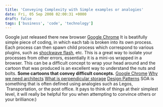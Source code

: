 ```yaml
---
title: 'Conveying Complexity with Simple examples or analogies'
date: Fri, 05 Sep 2008 02:00:31 +0000
draft: false
tags: ['business', 'code', 'technology']
---
```


Google just released there new browser [Google Chrome](http://www.google.com/chrome) It is beatifully simple piece of coding, in which each tab is broken into its own process. Each process can then spawn child process which correspond to various plugins, such as [shockwave flash](http://www.adobe.com/products/shockwaveplayer/), etc. This is a great way to isolate your processes from other errors, essentially it is a mini-os wrapped in a browser. This can be a difficult concept to wrap your head around and the cartoon that was produced is an excellent way to understand the nuts and bolts. **Some cartoons that convey difficult concepts.** [Google Chrome](http://www.google.com/googlebooks/chrome/) [Why we need architects](http://www.skyscrapr.net/blogs/video/archive/2006/03/10/46.aspx) [What is perpendicular storage](http://www.hitachigst.com/hdd/research/recording_head/pr/PerpendicularAnimation.html) [Design Patterns](http://www.amazon.com/Head-First-Design-Patterns/dp/0596007124) SOA is something that is often defined using analogies such as Legos,  Transportation, or the post office. It pays to think of things at their simplest level, it will really be helpful for you when attempting to convince others or your brilliance:)